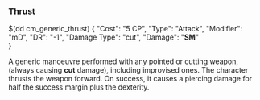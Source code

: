 ### Thrust

$(dd cm_generic_thrust)
{
	"Cost": "5 CP",
	"Type": "Attack",
	"Modifier": "mD",
	"DR": "-1",
	"Damage Type": "cut",
	"Damage": "__SM__"	
}

A generic manoeuvre performed with any pointed or cutting weapon,
(always causing __cut__ damage),
including improvised ones. The character thrusts the weapon forward.
On success, it causes a piercing damage for half the success margin
plus the dexterity.
